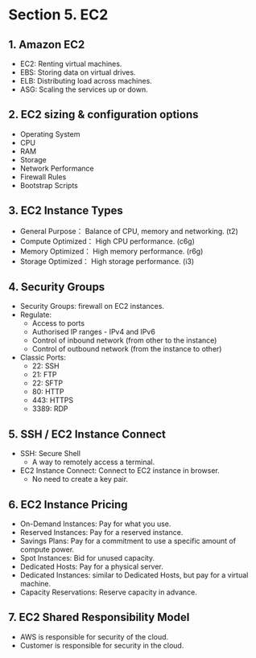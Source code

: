 # Section 5. EC2

## 1. Amazon EC2
- EC2: Renting virtual machines.
- EBS: Storing data on virtual drives.
- ELB: Distributing load across machines.
- ASG: Scaling the services up or down.

## 2. EC2 sizing & configuration options

- Operating System
- CPU
- RAM
- Storage
- Network Performance
- Firewall Rules
- Bootstrap Scripts

## 3. EC2 Instance Types

- General Purpose： Balance of CPU, memory and networking. (t2)
- Compute Optimized： High CPU performance. (c6g)
- Memory Optimized： High memory performance. (r6g)
- Storage Optimized： High storage performance. (i3)

## 4. Security Groups

- Security Groups: firewall on EC2 instances.
- Regulate:
  - Access to ports
  - Authorised IP ranges - IPv4 and IPv6
  - Control of inbound network (from other to the instance)
  - Control of outbound network (from the instance to other)
- Classic Ports:
  - 22: SSH
  - 21: FTP
  - 22: SFTP
  - 80: HTTP
  - 443: HTTPS
  - 3389: RDP

## 5. SSH / EC2 Instance Connect

- SSH: Secure Shell
  - A way to remotely access a terminal.
- EC2 Instance Connect: Connect to EC2 instance in browser.
  - No need to create a key pair.

## 6. EC2 Instance Pricing

- On-Demand Instances: Pay for what you use.
- Reserved Instances: Pay for a reserved instance.
- Savings Plans: Pay for a commitment to use a specific amount of compute power.
- Spot Instances: Bid for unused capacity.
- Dedicated Hosts: Pay for a physical server.
- Dedicated Instances: similar to Dedicated Hosts, but pay for a virtual machine.
- Capacity Reservations: Reserve capacity in advance.

## 7. EC2 Shared Responsibility Model

- AWS is responsible for security of the cloud.
- Customer is responsible for security in the cloud.
